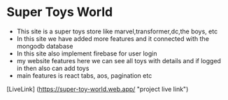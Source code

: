 # Super Toys World

* This site is a super toys store like marvel,transformer,dc,the boys, etc 
* In this site we have added more features and it connected with the mongodb database
* In this site also implement firebase for user login
* my website features here we can see all toys with details and if logged in then also can add toys 
* main features is react tabs, aos, pagination etc



[LiveLink] (https://super-toy-world.web.app/ "project live link")